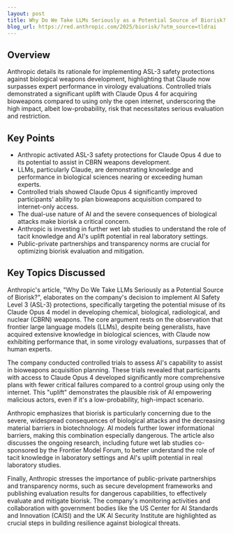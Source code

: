 ```yaml
---
layout: post 
title: Why Do We Take LLMs Seriously as a Potential Source of Biorisk?
blog_url: https://red.anthropic.com/2025/biorisk/?utm_source=tldrai 
---
```


## Overview

Anthropic details its rationale for implementing ASL-3 safety protections against biological weapons development, highlighting that Claude now surpasses expert performance in virology evaluations. Controlled trials demonstrated a significant uplift with Claude Opus 4 for acquiring bioweapons compared to using only the open internet, underscoring the high impact, albeit low-probability, risk that necessitates serious evaluation and restriction.

## Key Points

- Anthropic activated ASL-3 safety protections for Claude Opus 4 due to its potential to assist in CBRN weapons development.
- LLMs, particularly Claude, are demonstrating knowledge and performance in biological sciences nearing or exceeding human experts.
- Controlled trials showed Claude Opus 4 significantly improved participants' ability to plan bioweapons acquisition compared to internet-only access.
- The dual-use nature of AI and the severe consequences of biological attacks make biorisk a critical concern.
- Anthropic is investing in further wet lab studies to understand the role of tacit knowledge and AI's uplift potential in real laboratory settings.
- Public-private partnerships and transparency norms are crucial for optimizing biorisk evaluation and mitigation.

## Key Topics Discussed

Anthropic's article, "Why Do We Take LLMs Seriously as a Potential Source of Biorisk?", elaborates on the company's decision to implement AI Safety Level 3 (ASL-3) protections, specifically targeting the potential misuse of its Claude Opus 4 model in developing chemical, biological, radiological, and nuclear (CBRN) weapons. The core argument rests on the observation that frontier large language models (LLMs), despite being generalists, have acquired extensive knowledge in biological sciences, with Claude now exhibiting performance that, in some virology evaluations, surpasses that of human experts.

The company conducted controlled trials to assess AI's capability to assist in bioweapons acquisition planning. These trials revealed that participants with access to Claude Opus 4 developed significantly more comprehensive plans with fewer critical failures compared to a control group using only the internet. This "uplift" demonstrates the plausible risk of AI empowering malicious actors, even if it's a low-probability, high-impact scenario.

Anthropic emphasizes that biorisk is particularly concerning due to the severe, widespread consequences of biological attacks and the decreasing material barriers in biotechnology. AI models further lower informational barriers, making this combination especially dangerous. The article also discusses the ongoing research, including future wet lab studies co-sponsored by the Frontier Model Forum, to better understand the role of tacit knowledge in laboratory settings and AI's uplift potential in real laboratory studies.

Finally, Anthropic stresses the importance of public-private partnerships and transparency norms, such as secure development frameworks and publishing evaluation results for dangerous capabilities, to effectively evaluate and mitigate biorisk. The company's monitoring activities and collaboration with government bodies like the US Center for AI Standards and Innovation (CAISI) and the UK AI Security Institute are highlighted as crucial steps in building resilience against biological threats.

